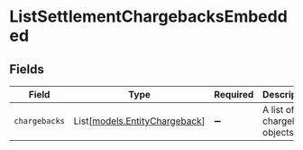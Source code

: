 # ListSettlementChargebacksEmbedded


## Fields

| Field                                                          | Type                                                           | Required                                                       | Description                                                    |
| -------------------------------------------------------------- | -------------------------------------------------------------- | -------------------------------------------------------------- | -------------------------------------------------------------- |
| `chargebacks`                                                  | List[[models.EntityChargeback](../models/entitychargeback.md)] | :heavy_minus_sign:                                             | A list of chargeback objects.                                  |